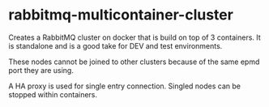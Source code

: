 # rabbitmq-multicontainer-cluster

Creates a RabbitMQ cluster on docker that is build on top of 3 containers. It is standalone and is a good take for DEV and test environments.

These nodes cannot be joined to other clusters because of the same epmd port they are using.

A HA proxy is used for single entry connection. Singled nodes can be stopped within containers.

